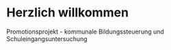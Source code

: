 # Herzlich willkommen
Promotionsprojekt - kommunale Bildungssteuerung und Schuleingangsuntersuchung
